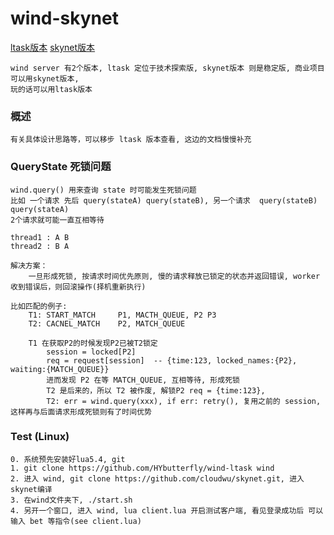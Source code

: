 # wind-skynet
[ltask版本](https://github.com/HYbutterfly/wind-ltask)
[skynet版本](https://github.com/HYbutterfly/wind-skynet)
```
wind server 有2个版本, ltask 定位于技术探索版, skynet版本 则是稳定版, 商业项目可以用skynet版本,
玩的话可以用ltask版本
```

### 概述
```
有关具体设计思路等，可以移步 ltask 版本查看, 这边的文档慢慢补充
```


### QueryState 死锁问题
```
wind.query() 用来查询 state 时可能发生死锁问题
比如 一个请求 先后 query(stateA) query(stateB), 另一个请求  query(stateB) query(stateA)
2个请求就可能一直互相等待

thread1 : A B
thread2 : B A

解决方案：
	一旦形成死锁, 按请求时间优先原则, 慢的请求释放已锁定的状态并返回错误, worker 收到错误后，则回滚操作(择机重新执行)

比如匹配的例子:
	T1: START_MATCH 	P1, MACTH_QUEUE, P2 P3
	T2: CACNEL_MATCH	P2, MATCH_QUEUE

	T1 在获取P2的时候发现P2已被T2锁定
		session = locked[P2]
		req = request[session]	-- {time:123, locked_names:{P2}, waiting:{MATCH_QUEUE}}
		进而发现 P2 在等 MATCH_QUEUE, 互相等待, 形成死锁
		T2 是后来的，所以 T2 被作废, 解锁P2 req = {time:123},
		T2: err = wind.query(xxx), if err: retry(), 复用之前的 session, 这样再与后面请求形成死锁则有了时间优势
```





### Test (Linux)
```
0. 系统预先安装好lua5.4, git
1. git clone https://github.com/HYbutterfly/wind-ltask wind
2. 进入 wind, git clone https://github.com/cloudwu/skynet.git, 进入skynet编译
3. 在wind文件夹下, ./start.sh
4. 另开一个窗口, 进入 wind, lua client.lua 开启测试客户端, 看见登录成功后 可以 输入 bet 等指令(see client.lua)
```